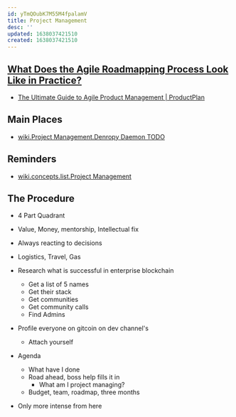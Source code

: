 ```yaml
---
id: yTmQOubK7M55M4fpalamV
title: Project Management
desc: ''
updated: 1638037421510
created: 1638037421510
---
```


## [What Does the Agile Roadmapping Process Look Like in Practice?](https://www.productplan.com/learn/agile-roadmapping-process/)

* [The Ultimate Guide to Agile Product Management | ProductPlan](https://www.productplan.com/learn/agile-product-management/)

## Main Places

* [wiki.Project Management.Denropy Daemon TODO](../../../Projects/DentropyDaemon/DenropyDaemon%20TODO.md)

## Reminders

* [wiki.concepts.list.Project Management](.md)

## The Procedure

* 4 Part Quadrant
* Value, Money, mentorship, Intellectual fix
* Always reacting to decisions
* Logistics, Travel, Gas
* Research what is successful in enterprise blockchain
  * Get a list of 5 names
  * Get their stack
  * Get communities
  * Get community calls
  * Find Admins
* Profile everyone on gitcoin on dev channel's
  * Attach yourself
* Agenda
  * What have I done
  * Road ahead, boss help fills it in
    * What am I project managing?
  * Budget, team, roadmap, three months

* Only more intense from here